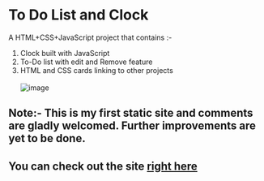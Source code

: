 # To Do List and Clock
A HTML+CSS+JavaScript project that contains :- <br>
1. Clock built with JavaScript <br>
2. To-Do list with edit and Remove feature <br>
3. HTML and CSS cards linking to other projects<br><br>
![image](https://user-images.githubusercontent.com/75354390/114500804-6e790200-9c46-11eb-8f52-644c79dbcd3f.png)

## Note:- This is my first static site and  comments are gladly welcomed. Further improvements are yet to be done.

## You can check out the site [right here](https://clockandtodo.netlify.app//)

